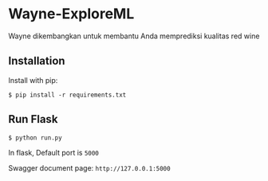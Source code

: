# Wayne-ExploreML

Wayne dikembangkan untuk membantu Anda memprediksi kualitas red wine

## Installation

Install with pip:

```
$ pip install -r requirements.txt
```

## Run Flask
```
$ python run.py
```
In flask, Default port is `5000`

Swagger document page:  `http://127.0.0.1:5000`